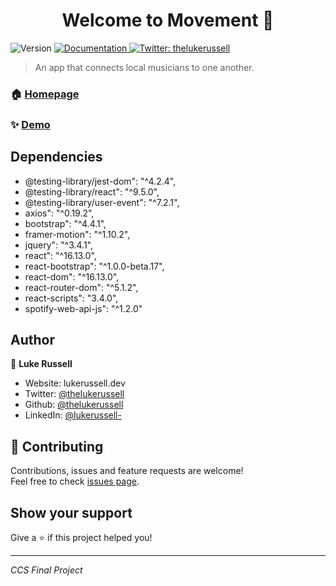 <h1 align="center">Welcome to Movement 👋</h1>
<p>
  <img alt="Version" src="https://img.shields.io/badge/version-0.1.0-blue.svg?cacheSeconds=2592000" />
  <a href="https://github.com/TheLukeRussell/movement#readme" target="_blank">
    <img alt="Documentation" src="https://img.shields.io/badge/documentation-yes-brightgreen.svg" />
  </a>
  <a href="https://twitter.com/thelukerussell" target="_blank">
    <img alt="Twitter: thelukerussell" src="https://img.shields.io/twitter/follow/thelukerussell.svg?style=social" />
  </a>
</p>

> An app that connects local musicians to one another.

### 🏠 [Homepage](https://github.com/TheLukeRussell/movement#readme)

### ✨ [Demo](https://final-project-thelukerussell.herokuapp.com/)

## Dependencies

* @testing-library/jest-dom": "^4.2.4",
* @testing-library/react": "^9.5.0",
* @testing-library/user-event": "^7.2.1",
* axios": "^0.19.2",
* bootstrap": "^4.4.1",
* framer-motion": "^1.10.2",
* jquery": "^3.4.1",
* react": "^16.13.0",
* react-bootstrap": "^1.0.0-beta.17",
* react-dom": "^16.13.0",
* react-router-dom": "^5.1.2",
* react-scripts": "3.4.0",
* spotify-web-api-js": "^1.2.0"

## Author

👤 **Luke Russell**

* Website: lukerussell.dev
* Twitter: [@thelukerussell](https://twitter.com/thelukerussell)
* Github: [@thelukerussell](https://github.com/thelukerussell)
* LinkedIn: [@lukerussell-](https://linkedin.com/in/lukerussell-)

## 🤝 Contributing

Contributions, issues and feature requests are welcome!<br />Feel free to check [issues page](https://github.com/TheLukeRussell/movement/issues). 

## Show your support

Give a ⭐️ if this project helped you!

***
_CCS Final Project_
